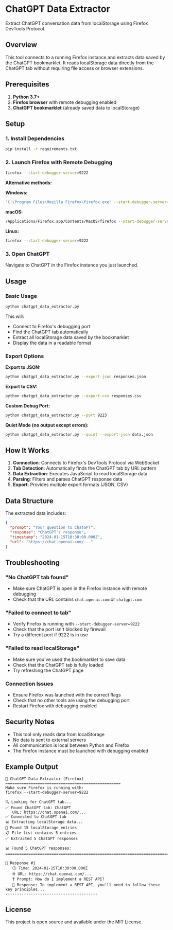 # ChatGPT Data Extractor

Extract ChatGPT conversation data from localStorage using Firefox DevTools Protocol.

## Overview

This tool connects to a running Firefox instance and extracts data saved by the ChatGPT bookmarklet. It reads localStorage data directly from the ChatGPT tab without requiring file access or browser extensions.

## Prerequisites

1. **Python 3.7+**
2. **Firefox browser** with remote debugging enabled
3. **ChatGPT bookmarklet** (already saved data to localStorage)

## Setup

### 1. Install Dependencies

```bash
pip install -r requirements.txt
```

### 2. Launch Firefox with Remote Debugging

```bash
firefox --start-debugger-server=9222
```

**Alternative methods:**

**Windows:**
```bash
"C:\Program Files\Mozilla Firefox\firefox.exe" --start-debugger-server=9222
```

**macOS:**
```bash
/Applications/Firefox.app/Contents/MacOS/firefox --start-debugger-server=9222
```

**Linux:**
```bash
firefox --start-debugger-server=9222
```

### 3. Open ChatGPT

Navigate to ChatGPT in the Firefox instance you just launched.

## Usage

### Basic Usage

```bash
python chatgpt_data_extractor.py
```

This will:
- Connect to Firefox's debugging port
- Find the ChatGPT tab automatically
- Extract all localStorage data saved by the bookmarklet
- Display the data in a readable format

### Export Options

**Export to JSON:**
```bash
python chatgpt_data_extractor.py --export-json responses.json
```

**Export to CSV:**
```bash
python chatgpt_data_extractor.py --export-csv responses.csv
```

**Custom Debug Port:**
```bash
python chatgpt_data_extractor.py --port 9223
```

**Quiet Mode (no output except errors):**
```bash
python chatgpt_data_extractor.py --quiet --export-json data.json
```

## How It Works

1. **Connection**: Connects to Firefox's DevTools Protocol via WebSocket
2. **Tab Detection**: Automatically finds the ChatGPT tab by URL pattern
3. **Data Extraction**: Executes JavaScript to read localStorage data
4. **Parsing**: Filters and parses ChatGPT response data
5. **Export**: Provides multiple export formats (JSON, CSV)

## Data Structure

The extracted data includes:

```json
{
  "prompt": "Your question to ChatGPT",
  "response": "ChatGPT's response",
  "timestamp": "2024-01-15T10:30:00.000Z",
  "url": "https://chat.openai.com/..."
}
```

## Troubleshooting

### "No ChatGPT tab found"
- Make sure ChatGPT is open in the Firefox instance with remote debugging
- Check that the URL contains `chat.openai.com` or `chatgpt.com`

### "Failed to connect to tab"
- Verify Firefox is running with `--start-debugger-server=9222`
- Check that the port isn't blocked by firewall
- Try a different port if 9222 is in use

### "Failed to read localStorage"
- Make sure you've used the bookmarklet to save data
- Check that the ChatGPT tab is fully loaded
- Try refreshing the ChatGPT page

### Connection Issues
- Ensure Firefox was launched with the correct flags
- Check that no other tools are using the debugging port
- Restart Firefox with debugging enabled

## Security Notes

- This tool only reads data from localStorage
- No data is sent to external servers
- All communication is local between Python and Firefox
- The Firefox instance must be launched with debugging enabled

## Example Output

```
🚀 ChatGPT Data Extractor (Firefox)
==================================================
Make sure Firefox is running with:
firefox --start-debugger-server=9222

🔍 Looking for ChatGPT tab...
✅ Found ChatGPT tab: ChatGPT
   URL: https://chat.openai.com/...
✅ Connected to ChatGPT tab
📊 Extracting localStorage data...
📁 Found 15 localStorage entries
📋 File list contains 5 entries
✅ Extracted 5 ChatGPT responses

📊 Found 5 ChatGPT responses:
================================================================================

📝 Response #1
   🕒 Time: 2024-01-15T10:30:00.000Z
   🌐 URL: https://chat.openai.com/...
   ❓ Prompt: How do I implement a REST API?
   💬 Response: To implement a REST API, you'll need to follow these key principles...
----------------------------------------
```

## License

This project is open source and available under the MIT License.
